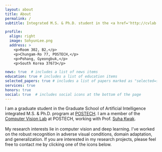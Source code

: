 ```yaml
---
layout: about
title: About
permalink: /
subtitle: Integrated M.S. & Ph.D. student in the <a href='http://cvlab.postech.ac.kr/lab/'>Computer Vision Lab</a> at <a href='https://www.postech.ac.kr'>POSTECH</a>. 

profile:
  align: right
  image: SohyunLee.png
  address: >
    <p>Room 302, B2,</p>
    <p>Chungam-Ro 77, POSTECH,</p>
    <p>Pohang, Gyeongbuk,</p>
    <p>South Korea 37673</p>

news: true  # includes a list of news items
education: true # includes a list of education items
selected_papers: true # includes a list of papers marked as "selected={true}"
services: true
honors: true
social: true  # includes social icons at the bottom of the page
---
```


I am a graduate student in the Graduate School of Artificial Intelligence integrated M.S. & Ph.D. program at [POSTECH](https://www.postech.ac.kr). I am a member of the [Computer Vision Lab](http://cvlab.postech.ac.kr/lab/) at POSTECH, working with Prof. [Suha Kwak](https://suhakwak.github.io). \
\
My research interests lie in computer vision and deep learning. I've worked on the robust recognition in adverse visual conditions, domain adaptation, and generalization. 
If you are interested in my research projects, please feel free to contact me by clicking one of the icons below.

<!-- Write your biography here. Tell the world about yourself. Link to your favorite [subreddit](http://reddit.com). You can put a picture in, too. The code is already in, just name your picture `prof_pic.jpg` and put it in the `img/` folder.

Put your address / P.O. box / other info right below your picture. You can also disable any these elements by editing `profile` property of the YAML header of your `_pages/about.md`. Edit `_bibliography/papers.bib` and Jekyll will render your [publications page](/al-folio/publications/) automatically.

Link to your social media connections, too. This theme is set up to use [Font Awesome icons](http://fortawesome.github.io/Font-Awesome/) and [Academicons](https://jpswalsh.github.io/academicons/), like the ones below. Add your Facebook, Twitter, LinkedIn, Google Scholar, or just disable all of them. -->
